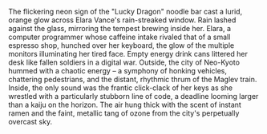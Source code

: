 The flickering neon sign of the "Lucky Dragon" noodle bar cast a lurid, orange glow across Elara Vance's rain-streaked window.  Rain lashed against the glass, mirroring the tempest brewing inside her.  Elara, a computer programmer whose caffeine intake rivaled that of a small espresso shop, hunched over her keyboard, the glow of the multiple monitors illuminating her tired face.  Empty energy drink cans littered her desk like fallen soldiers in a digital war. Outside, the city of Neo-Kyoto hummed with a chaotic energy – a symphony of honking vehicles, chattering pedestrians, and the distant, rhythmic thrum of the Maglev train.  Inside, the only sound was the frantic click-clack of her keys as she wrestled with a particularly stubborn line of code, a deadline looming larger than a kaiju on the horizon.  The air hung thick with the scent of instant ramen and the faint, metallic tang of ozone from the city's perpetually overcast sky.
